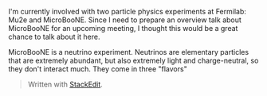 I'm currently involved with two particle physics experiments at Fermilab: Mu2e and MicroBooNE. Since I need to prepare an overview talk about MicroBooNE for an upcoming meeting, I thought this would be a great chance to talk about it here.

MicroBooNE is a neutrino experiment. Neutrinos are elementary particles that are extremely abundant, but also extremely light and charge-neutral, so they don't interact much. They come in three "flavors" 


> Written with [StackEdit](https://stackedit.io/).
<!--stackedit_data:
eyJoaXN0b3J5IjpbLTMxMjEyMDEyNywtMjcxNzI1ODA3LDczMD
k5ODExNl19
-->